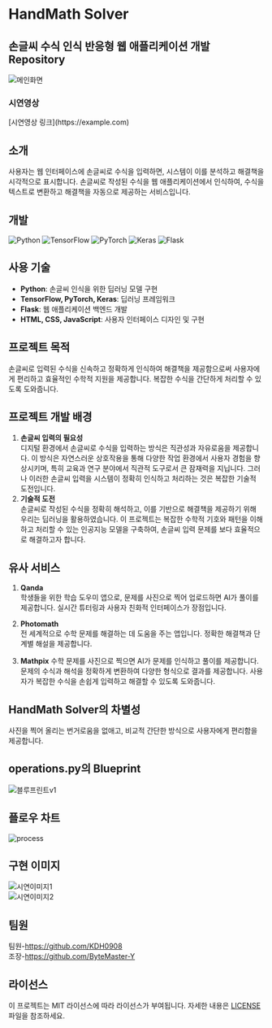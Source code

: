 # HandMath Solver
## 손글씨 수식 인식 반응형 웹 애플리케이션 개발 Repository </br>
![메인화면](https://github.com/user-attachments/assets/a10037cd-3193-47cb-93dc-0ef2e9f370c3)
</br>
<h3>시연영상</h3>
[시연영상 링크](https://example.com)
</br>

## 소개
사용자는 웹 인터페이스에 손글씨로 수식을 입력하면, 시스템이 이를 분석하고 해결책을 시각적으로 표시합니다. 손글씨로 작성된 수식을 웹 애플리케이션에서 인식하여, 수식을 텍스트로 변환하고 해결책을 자동으로 제공하는 서비스입니다.

## 개발
![Python](https://img.shields.io/badge/python-%23333333.svg?style=for-the-badge&logo=python&logoColor=white)
![TensorFlow](https://img.shields.io/badge/tensorflow-%23FF6F00.svg?style=for-the-badge&logo=tensorflow&logoColor=white)
![PyTorch](https://img.shields.io/badge/pytorch-%23EE4C2C.svg?style=for-the-badge&logo=pytorch&logoColor=white)
![Keras](https://img.shields.io/badge/keras-%23D00000.svg?style=for-the-badge&logo=keras&logoColor=white)
![Flask](https://img.shields.io/badge/flask-000000?style=for-the-badge&logo=flask&logoColor=white)

## 사용 기술
- **Python**: 손글씨 인식을 위한 딥러닝 모델 구현
- **TensorFlow, PyTorch, Keras**: 딥러닝 프레임워크
- **Flask**: 웹 애플리케이션 백엔드 개발
- **HTML, CSS, JavaScript**: 사용자 인터페이스 디자인 및 구현

## 프로젝트 목적
손글씨로 입력된 수식을 신속하고 정확하게 인식하여 해결책을 제공함으로써 사용자에게 편리하고 효율적인 수학적 지원을 제공합니다. 복잡한 수식을 간단하게 처리할 수 있도록 도와줍니다.

## 프로젝트 개발 배경
1. **손글씨 입력의 필요성**  
디지털 환경에서 손글씨로 수식을 입력하는 방식은 직관성과 자유로움을 제공합니다. 이 방식은 자연스러운 상호작용을 통해 다양한 작업 환경에서 사용자 경험을 향상시키며, 특히 교육과 연구 분야에서 직관적 도구로서 큰 잠재력을 지닙니다. 그러나 이러한 손글씨 입력을 시스템이 정확히 인식하고 처리하는 것은 복잡한 기술적 도전입니다.
2. **기술적 도전**  
손글씨로 작성된 수식을 정확히 해석하고, 이를 기반으로 해결책을 제공하기 위해 우리는 딥러닝을 활용하였습니다. 이 프로젝트는 복잡한 수학적 기호와 패턴을 이해하고 처리할 수 있는 인공지능 모델을 구축하여, 손글씨 입력 문제를 보다 효율적으로 해결하고자 합니다.


## 유사 서비스

1. **Qanda**  
   학생들을 위한 학습 도우미 앱으로, 문제를 사진으로 찍어 업로드하면 AI가 풀이를 제공합니다. 실시간 튜터링과 사용자 친화적 인터페이스가 장점입니다.

2. **Photomath**  
   전 세계적으로 수학 문제를 해결하는 데 도움을 주는 앱입니다. 정확한 해결책과 단계별 해설을 제공합니다.
3. **Mathpix**
   수학 문제를 사진으로 찍으면 AI가 문제를 인식하고 풀이를 제공합니다. 문제의 수식과 해석을 정확하게 변환하여 다양한 형식으로 결과를 제공합니다. 사용자가 복잡한 수식을 손쉽게 입력하고 해결할 수 있도록 도와줍니다.

## HandMath Solver의 차별성
사진을 찍어 올리는 번거로움을 없애고, 비교적 간단한 방식으로 사용자에게 편리함을 제공합니다.

## operations.py의 Blueprint
![블루프린트v1](https://github.com/user-attachments/assets/1d453b24-8dc8-42a1-942a-179eeec21d87)


## 플로우 차트
![process](https://github.com/user-attachments/assets/5df3d0d4-26f9-4e97-a8bb-a16dfaa50cea)

## 구현 이미지
![시연이미지1](https://github.com/user-attachments/assets/27860a21-9643-46ae-b413-45d71d37aece) </br>
![시연이미지2](https://github.com/user-attachments/assets/668ae194-775c-4f05-8878-7eeacf387ccb)

## 팀원
팀원-https://github.com/KDH0908 </br>
조장-https://github.com/ByteMaster-Y
## 라이선스
이 프로젝트는 MIT 라이선스에 따라 라이선스가 부여됩니다. 자세한 내용은 [LICENSE](LICENSE) 파일을 참조하세요.
